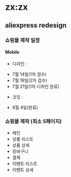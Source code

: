 # zx:zx

## aliexpress redesign

### 쇼핑몰 제작 일정

#### Mobile

-   디자인 :

*   7월 14일(1차 검수)
*   7월 19일(2차 검수)
*   7월 21일(1차 디자인 완료)

-   코딩 :

*   8월 4일(완료)

### 쇼핑몰 제작 (최소 5페이지)

-   메인
-   상품 리스트
-   상품 상세
-   장바구니
-   결제
-   이벤트 리스트
-   이벤트 상세
